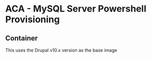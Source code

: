 # ACA - MySQL Server Powershell Provisioning

## Container 
This uses the Drupal v10.x version as the base image
